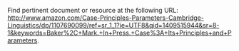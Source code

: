 Find pertinent document or resource at the following URL:
http://www.amazon.com/Case-Principles-Parameters-Cambridge-Linguistics/dp/1107690099/ref=sr_1_1?ie=UTF8&qid=1409515944&sr=8-1&keywords=Baker%2C+Mark.+In+Press.+Case%3A+Its+Principles+and+Parameters.

